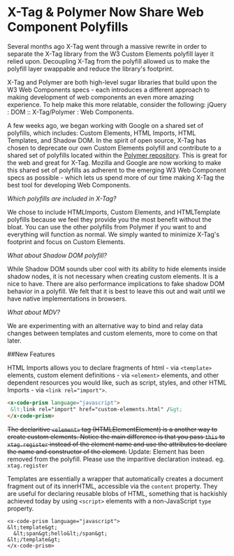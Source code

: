 # X-Tag & Polymer Now Share Web Component Polyfills


Several months ago X-Tag went through a massive rewrite in order to separate the X-Tag library from the W3 Custom Elements polyfill layer it relied upon. Decoupling X-Tag from the polyfill allowed us to make the polyfill layer swappable and reduce the library's footprint.

X-Tag and Polymer are both high-level sugar libraries that build upon the W3 Web Components specs - each introduces a different approach to making development of web components an even more amazing experience. To help make this more relatable, consider the following: jQuery : DOM :: X-Tag/Polymer : Web Components.

A few weeks ago, we began working with Google on a shared set of polyfills, which includes: Custom Elements, HTML Imports, HTML Templates, and Shadow DOM. In the spirit of open source, X-Tag has chosen to deprecate our own Custom Elements polyfill and contribute to a shared set of polyfills located within the [Polymer repository](https://github.com/Polymer). This is great for the web and great for X-Tag.  Mozilla and Google are now working to make this shared set of polyfills as adherent to the emerging W3 Web Component specs as possible -  which lets us spend more of our time making X-Tag the best tool for developing Web Components.

*Which polyfills are included in X-Tag?*

We chose to include HTMLImports, Custom Elements, and HTMLTemplate polyfills because we feel they provide you the most benefit without the bloat.  You can use the other polyfills from Polymer if you want to and everything will function as normal.  We simply wanted to minimize X-Tag's footprint and focus on Custom Elements.

*What about Shadow DOM polyfill?*

While Shadow DOM sounds uber cool with its ability to hide elements inside shadow nodes, it is not necessary when creating custom elements.  It is a nice to have.  There are also performance implications to fake shadow DOM behavior in a polyfill.  We felt that it is best to leave this out and wait until we have native implementations in browsers.

*What about MDV?*

We are experimenting with an alternative way to bind and relay data changes between templates and custom elements, more to come on that later.


##New Features

HTML Imports allows you to declare fragments of html - via `<template>` elements, custom element definitions - via `<element>` elements, and other dependent resources you would like, such as script, styles, and other HTML Imports - via `<link rel="import">`.

```html
<x-code-prism language="javascript">
 &lt;link rel="import" href="custom-elements.html" /&gt;
</x-code-prism>
```

<del>The declaritive `<element>` tag (HTMLElementElement) is a another way to create custom elements. Notice the main difference is that you pass `this` to `xtag.register` instead of the element name and use the attributes to declare the name and constructor of the element.</del>  Update: Element has been removed from the polyfill.  Please use the imparitive declaration instead.  eg. `xtag.register`


Templates are essentially a wrapper that automatically creates a document fragment out of its innerHTML, accessible via the `content` property. They are useful for declaring reusable blobs of HTML, something that is hackishly achieved today by using `<script>` elements with a non-JavaScript `type` property.

```
<x-code-prism language="javascript">
&lt;template&gt;
  &lt;span&gt;hello&lt;/span&gt;
&lt;/template&gt;
</x-code-prism>
```

